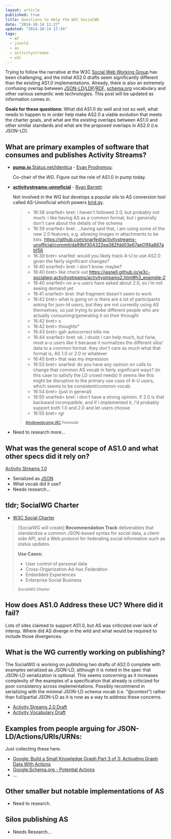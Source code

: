 ```yaml
---
layout: article
published: true
title: Questions to Help the W3C SocialWG
date: "2014-10-14 11:27"
updated: "2014-10-14 17:34"
tags:
  - mf
  - jsonld
  - as
  - activitystreams
  - w3c
---
```


Trying to follow the narrative at the W3C [Social Web Working Group](https://www.w3.org/wiki/Socialwg) has been challenging, and the initial AS2.0 drafts seem significantly different than the existing AS1.0 implementations.  Already, there is also an extremely confusing overlap between [JSON-LD](http://json-ld.org/)/[LDP](http://www.w3.org/2012/ldp/wiki/Main_Page)/[RDF](http://www.w3.org/RDF/), [schema.org](http://schema.org/) vocabulary and other various semantic web technologies.  This post will be updated as information comes in.

**Goals for these questions:**  What did AS1.0 do well and not so well, what needs to happen to in order help make AS2.0 a viable evolution that meets the charter goals, and what are the existing overlaps between AS1.0 and other similar standards and what are the proposed overlaps in AS2.0 (i.e. JSON-LD).

## What are primary examples of software that consumes and publishes Activity Streams?

- **[pump.io](https://pump.io)**,[Status.net/Identica](http://status.net/) - [Evan Prodromou](https://e14n.com/evan):

  Co-chair of the WG.  Figure out the role of AS1.0 in pump today.

- **[activitystreams-unnoficial](https://github.com/snarfed/activitystreams-unofficial)** - [Ryan Barrett](https://snarfed.org/):

  Not involved in the WG but develops a popular silo to AS conversion tool called AS-Unnoficial which powers [brid.gy](http://brid.gy).

  > - 16:38 snarfed> bret: i haven't followed 2.0, but probably not much. i like having AS as a common format, but i generally don't care about the details of the schema
  > - 16:39 snarfed> bret: …having said that, i am using some of the new 2.0 features, e.g. allowing images in attachments to be lists. https://github.com/snarfed/activitystreams-unofficial/commit/da99bf304322ea382fdd03e67ae01f4a867abf56
  > - 16:39 bret> snarfed: would you likely track A-U to use AS2.0 given the fairly significant changes?
  > - 16:40 snarfed> bret: i don't know. maybe?
  > - 16:40 bret> like check out https://jasnell.github.io/w3c-socialwg-activitystreams/activitystreams2.html#h3_example-2
  > - 16:40 snarfed> no a-u users have asked about 2.0, so i'm not seeing demand yet
  > - 16:41 snarfed> bret: that fragment doesn't seem to work
  > - 16:42 bret> what is going on is there are a lot of participants asking for json-ld users, but they are not currently using AS themselves, so just trying to probe different people who are actually consuming/generating it on their  throught
  > - 16:42 bret> s
  > - 16:42 bret> thoughts*
  > - 16:43 bret> gah autocorrect kills me
  > - 16:44 snarfed> bret: ok. i doubt i can help much, but fwiw, most a-u users like it because it normalizes the different silos' data to a common format. they don't care as much what that format is, AS 1.0 or 2.0 or whatever
  > - 16:45 bret> that was my impression
  > - 16:53 bret> snarfed: do you have any opinion on calls to change that common AS vocab in fairly significant ways?  (in this case to satisfy the LD crowd needs)  It seems like this might be disruptive to the primary use case of A-U   users, which seems to be consistent/common vocab.
  > - 16:54 bret> (just in general)
  > - 16:55 snarfed> bret: i don't have a strong opinion. if 2.0 is that backward incompatible, and if i implemented it, i'd probably support both 1.0 and 2.0 and let users choose
  > - 16:55 bret> rgr
  >
  > <small><cite><a href="http://indiewebcamp.com/irc/2014-10-14#t1413329922922">#indiewebcamp IRC</a> Freenode</cite></small>

- Need to research more...

## What was the general scope of AS1.0 and what other specs did it rely on?

[Activity Streams 1.0](http://activitystrea.ms/specs/json/1.0/)

  - Serialized as [JSON]()
  - What vocab did it use?
  - Needs research...

## tldr; SocialWG Charter

  - [W3C Social Charter](http://www.w3.org/2013/socialweb/social-wg-charter.html)

> [SocialWG will create] **Recommendation Track** deliverables that standardize a common JSON-based syntax for social data, a client-side API, and a Web protocol for federating social information such as status updates.
>
> **Use Cases:**
>
> - User control of personal data
> - Cross-Organization Ad-hoc Federation
> - Embedded Experiences
> - Enterprise Social Business
>
> <small><cite href="http://www.w3.org/2013/socialweb/social-wg-charter.html">SocialWG Charter</cite></small>

## How does AS1.0 Address these UC?  Where did it fail?

Lots of sites claimed to support AS1.0, but AS was criticized over lack of interop.   Where did AS diverge in the wild and what would be required to include those divergences.

## What is the WG currently working on publishing?

The SocialWG is working on publishing two drafts of AS2.0 complete with examples serialized as JSON-LD, although it is noted in the spec that JSON-LD serialization is optional.  This seems concerning as it increases complexity of the examples of a specification that already is criticized for poor consistency across implementations.  Possibly recommend in serializing with the minimal JSON-LD schema vocab (i.e. "@context") rather than full/partial JSON-LD as it is now as a way to address these concerns.

- [Activity Streams 2.0 Draft](http://jasnell.github.io/w3c-socialwg-activitystreams/activitystreams2.html)
- [Activity Vocabulary Draft](http://jasnell.github.io/w3c-socialwg-activitystreams/activitystreams2-vocabulary.html)

## Examples from people arguing for JSON-LD/Actions/URIs/URNs:

Just collecting these here.

- [Google: Build a Small Knowledge Graph Part 3 of 3: Activating Graph Data With Actions](https://www.youtube.com/watch?v=KB94dIamAQc)
- [Google:Schema.org - Potential Actions](http://schema.org/docs/actions.html)
- ...

## Other smaller but notable implementations of AS

- Need to research.

## Silos publishing AS

- Needs Research...

